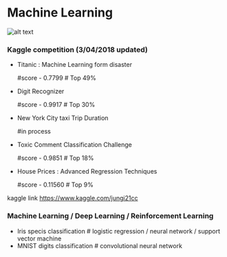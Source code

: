 # Machine Learning

  ![alt text](https://github.com/jungi21cc/MachineLearning/blob/master/Deep_Learning_Icons_R5_PNG.jpg.png?raw=true "MachineLearning")

### Kaggle competition (3/04/2018 updated)

  - Titanic : Machine Learning form disaster

      #score - 0.7799 # Top 49%

  - Digit Recognizer

      #score - 0.9917 # Top 30%

  - New York City taxi Trip Duration

      #in process

  - Toxic Comment Classification Challenge

      #score - 0.9851  # Top 18%

  - House Prices : Advanced Regression Techniques

      #score - 0.11560 # Top 9%


kaggle link
https://www.kaggle.com/jungi21cc

### Machine Learning / Deep Learning / Reinforcement Learning
  - Iris specis classification # logistic regression / neural network / support vector machine
  - MNIST digits classification # convolutional neural network
